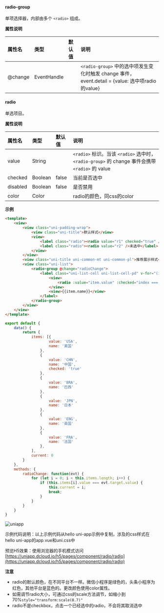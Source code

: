 #### radio-group

单项选择器，内部由多个 ``<radio>`` 组成。

**属性说明**

|属性名|类型|默认值|说明|
|:-|:-|:-|:-|
|@change|EventHandle||``<radio-group>`` 中的选中项发生变化时触发 change 事件，event.detail = {value: 选中项radio的value}|

#### radio

单选项目。

**属性说明**

|属性名|类型|默认值|说明|
|:-|:-|:-|:-|
|value|String||``<radio>`` 标识。当该 ``<radio>`` 选中时，``<radio-group>`` 的 change 事件会携带 ``<radio>`` 的 value|
|checked|Boolean|false|当前是否选中|
|disabled|Boolean|false|是否禁用|
|color|Color||radio的颜色，同css的color|

**示例**
 
```html
<template>
	<view>
		<view class="uni-padding-wrap">
			<view class="uni-title">默认样式</view>
			<view>
				<label class="radio"><radio value="r1" checked="true" />选中</label>
				<label class="radio"><radio value="r2" />未选中</label>
			</view>
		</view>
		<view class="uni-title uni-common-mt uni-common-pl">推荐展示样式</view>
		<view class="uni-list">
			<radio-group @change="radioChange">
				<label class="uni-list-cell uni-list-cell-pd" v-for="(item, index) in items" :key="item.value">
					<view>
						<radio :value="item.value" :checked="index === current" />
					</view>
					<view>{{item.name}}</view>
				</label>
			</radio-group>
		</view>
	</view>
</template>
```
```javascript
export default {
    data() {
        return {
            items: [{
                    value: 'USA',
                    name: '美国'
                },
                {
                    value: 'CHN',
                    name: '中国',
                    checked: 'true'
                },
                {
                    value: 'BRA',
                    name: '巴西'
                },
                {
                    value: 'JPN',
                    name: '日本'
                },
                {
                    value: 'ENG',
                    name: '英国'
                },
                {
                    value: 'FRA',
                    name: '法国'
                },
            ],
            current: 0
        }
    },
    methods: {
        radioChange: function(evt) {
            for (let i = 0; i < this.items.length; i++) {
                if (this.items[i].value === evt.target.value) {
                    this.current = i;
                    break;
                }
            }
        }
    }
}
```
 
![uniapp](https://img-cdn-qiniu.dcloud.net.cn/uniapp/doc/img/radio.png?t=201857)

示例代码说明：以上示例代码从hello uni-app示例中复制，涉及的css样式在hello uni-app的app.vue和uni.css中

预览H5效果：使用浏览器的手机模式访问[https://uniapp.dcloud.io/h5/pages/component/radio/radio](https://uniapp.dcloud.io/h5/pages/component/radio/radio)

**注意**
- radio的默认颜色，在不同平台不一样。微信小程序是绿色的，头条小程序为红色，其他平台是蓝色的。更改颜色使用color属性。
- 如需调节radio大小，可通过css的scale方法调节，如缩小到70%`style="transform:scale(0.7)"`
- radio不是checkbox，点击一个已经选中的radio，不会将其取消选中